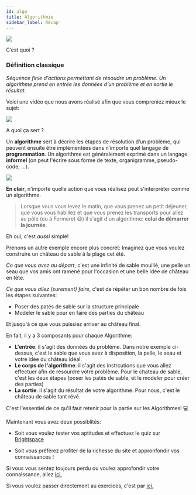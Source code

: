 ```yaml
---
id: algo
title: Algorithmie
sidebar_label: Récap'
---
```


![](https://media.giphy.com/media/EGAYMoLOeGMxO/source.gif)

C’est quoi ?

### Définition classique

_Séquence finie d’actions permettant de résoudre un problème. Un algorithme prend en entrée les données d’un problème et en sortie le résultat._

Voici une vidéo que nous avons réalisé afin que vous compreniez mieux le sujet:

[<img src="http://i3.ytimg.com/vi/BJC-DVVpmPw/maxresdefault.jpg">](https://www.youtube.com/watch?v=BJC-DVVpmPw)

A quoi ça sert ?

Un **algorithme** sert à décrire les étapes de résolution d’un problème, qui peuvent ensuite être implémentées dans n’importe quel langage de **programmation**.
Un algorithme est généralement exprimé dans un langage **informel** (on peut l'écrire sous forme de texte, organigramme, pseudo-code, ...).

![](https://media.giphy.com/media/fMvvwdTWamlA4/source.gif)

**En clair**, n'importe quelle action que vous réalisez peut s'interpréter comme un algorithme.

> Lorsque vous vous levez le matin, que vous prenez un petit déjeuner, que vous vous habillez et que vous prenez les transports pour allez au pôle (ou à Formeret 😄) il s'agit d'un algorithme: **celui de démarrer la journée**.

Eh oui, c'est _aussi_ simple!

Prenons un autre exemple encore plus concret:
Imaginez que vous voulez construire un château de sable à la plage cet été.

_Ce que vous avez au départ_, c'est une infinité de sable mouillé, une pelle un seau que vos amis ont ramené pour l'occasion et une belle idée de château en tête.

_Ce que vous allez (surement) faire_, c'est de répéter un bon nombre de fois les étapes suivantes:

- Poser des patés de sable sur la structure principale
- Modeler le sable pour en faire des parties du château

Et jusqu'à ce que vous puissiez arriver au château final.

En fait, il y a 3 composants pour chaque Algorithme:

- **L'entrée**: il s'agit des données du problème. Dans notre exemple ci-dessus, c'est le sable que vous avez à disposition, la pelle, le seau et votre idée du château idéal.
- **Le corps de l'algorithme**: il s'agit des instrcutions que vous allez effectuer afin de résourdre votre problème. Pour le chateau de sable, c'est les deux étapes (poser les patés de sable, et le modeler pour créer des parties)
- **La sortie**: il s'agit du résultat de votre algorithme. Pour nous, c'est le château de sable tant révé.

C'est l'essentiel de ce qu'il faut retenir pour la partie sur les Algorithmes! 💻

Maintenant vous avez deux possiblités:

- Soit vous voulez tester vos aptitudes et effectuez le quiz sur [Brightspace](https://testdevinci.brightspace.com/d2l/le/content/15827/fullscreen/25096/ViewLocation?title=Quiz+1+-+Algorithmie&location=%2fd2l%2flms%2fquizzing%2fuser%2fquiz_summary.d2l%3fqi%3d838%26ou%3d15827%26cfql%3d1%26isprv%3d1%26dnb%3d1)

- Soit vous préférez profiter de la richesse du site et appronfondir vos connaissances !

Si vous vous sentez toujours perdu ou voulez approfondir votre connaissance, allez [ici.](./algo_ressources.md)

Si vous voulez passer directement au exercices, c'est par [ici.](./algo_exercices.md)
